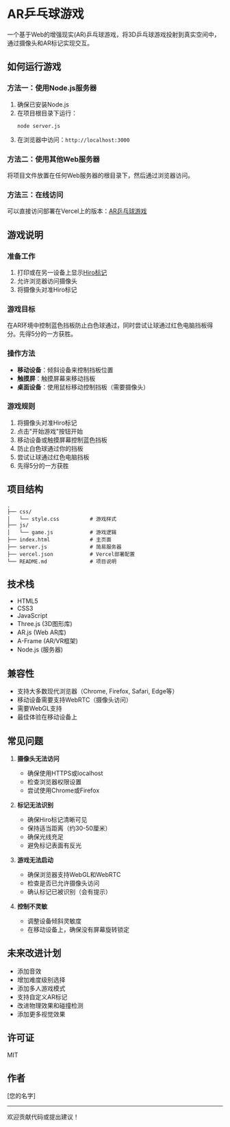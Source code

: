 # AR乒乓球游戏

一个基于Web的增强现实(AR)乒乓球游戏，将3D乒乓球游戏投射到真实空间中，通过摄像头和AR标记实现交互。

## 如何运行游戏

### 方法一：使用Node.js服务器

1. 确保已安装Node.js
2. 在项目根目录下运行：
   ```
   node server.js
   ```
3. 在浏览器中访问：`http://localhost:3000`

### 方法二：使用其他Web服务器

将项目文件放置在任何Web服务器的根目录下，然后通过浏览器访问。

### 方法三：在线访问

可以直接访问部署在Vercel上的版本：[AR乒乓球游戏](https://web-ar-game2.vercel.app/)

## 游戏说明

### 准备工作

1. 打印或在另一设备上显示[Hiro标记](https://jeromeetienne.github.io/AR.js/data/images/HIRO.jpg)
2. 允许浏览器访问摄像头
3. 将摄像头对准Hiro标记

### 游戏目标

在AR环境中控制蓝色挡板防止白色球通过，同时尝试让球通过红色电脑挡板得分。先得5分的一方获胜。

### 操作方法

- **移动设备**：倾斜设备来控制挡板位置
- **触摸屏**：触摸屏幕来移动挡板
- **桌面设备**：使用鼠标移动控制挡板（需要摄像头）

### 游戏规则

1. 将摄像头对准Hiro标记
2. 点击"开始游戏"按钮开始
3. 移动设备或触摸屏幕控制蓝色挡板
4. 防止白色球通过你的挡板
5. 尝试让球通过红色电脑挡板
6. 先得5分的一方获胜

## 项目结构

```
.
├── css/
│   └── style.css          # 游戏样式
├── js/
│   └── game.js            # 游戏逻辑
├── index.html             # 主页面
├── server.js              # 简易服务器
├── vercel.json            # Vercel部署配置
└── README.md              # 项目说明
```

## 技术栈

- HTML5
- CSS3
- JavaScript
- Three.js (3D图形库)
- AR.js (Web AR库)
- A-Frame (AR/VR框架)
- Node.js (服务器)

## 兼容性

- 支持大多数现代浏览器（Chrome, Firefox, Safari, Edge等）
- 移动设备需要支持WebRTC（摄像头访问）
- 需要WebGL支持
- 最佳体验在移动设备上

## 常见问题

1. **摄像头无法访问**
   - 确保使用HTTPS或localhost
   - 检查浏览器权限设置
   - 尝试使用Chrome或Firefox

2. **标记无法识别**
   - 确保Hiro标记清晰可见
   - 保持适当距离（约30-50厘米）
   - 确保光线充足
   - 避免标记表面有反光

3. **游戏无法启动**
   - 确保浏览器支持WebGL和WebRTC
   - 检查是否已允许摄像头访问
   - 确认标记已被识别（会有提示）

4. **控制不灵敏**
   - 调整设备倾斜灵敏度
   - 在移动设备上，确保没有屏幕旋转锁定

## 未来改进计划

- 添加音效
- 增加难度级别选择
- 添加多人游戏模式
- 支持自定义AR标记
- 改进物理效果和碰撞检测
- 添加更多视觉效果

## 许可证

MIT

## 作者

[您的名字]

---

欢迎贡献代码或提出建议！ 